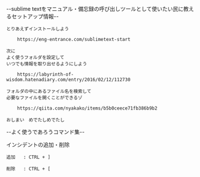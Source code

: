 --sublime textをマニュアル・備忘録の呼び出しツールとして使いたい民に教えるセットアップ情報--

	とりあえずインストールしよう

		https://eng-entrance.com/sublimetext-start

	次に
	よく使うフォルダを設定して
	いつでも情報を取り出せるようにしよう

		https://labyrinth-of-wisdom.hatenadiary.com/entry/2016/02/12/112730

	フォルダの中にあるファイル名を検索して
	必要なファイルを開くことができるゾ

		https://qiita.com/nyakako/items/b5b0ceece71fb386b9b2

	おしまい　めでたしめでたし



--よく使うであろうコマンド集--


インシデントの追加・削除

	追加	 : CTRL + ]

	削除	 : CTRL + [





